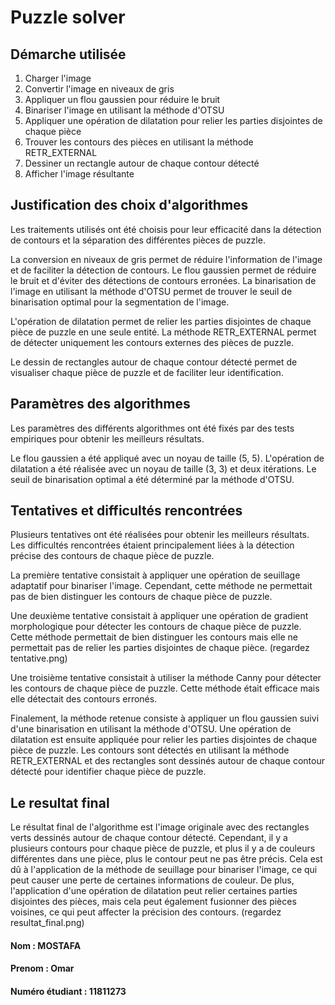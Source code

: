 # Puzzle solver
## Démarche utilisée
1. Charger l'image
2. Convertir l'image en niveaux de gris
3. Appliquer un flou gaussien pour réduire le bruit
4. Binariser l'image en utilisant la méthode d'OTSU
5. Appliquer une opération de dilatation pour relier les parties disjointes de chaque pièce
6. Trouver les contours des pièces en utilisant la méthode RETR_EXTERNAL
7. Dessiner un rectangle autour de chaque contour détecté
8. Afficher l'image résultante

## Justification des choix d'algorithmes
Les traitements utilisés ont été choisis pour leur efficacité dans la détection de contours et la séparation des différentes pièces de puzzle.

La conversion en niveaux de gris permet de réduire l'information de l'image et de faciliter la détection de contours. Le flou gaussien permet de réduire le bruit et d'éviter des détections de contours erronées. La binarisation de l'image en utilisant la méthode d'OTSU permet de trouver le seuil de binarisation optimal pour la segmentation de l'image.

L'opération de dilatation permet de relier les parties disjointes de chaque pièce de puzzle en une seule entité. La méthode RETR_EXTERNAL permet de détecter uniquement les contours externes des pièces de puzzle.

Le dessin de rectangles autour de chaque contour détecté permet de visualiser chaque pièce de puzzle et de faciliter leur identification.

## Paramètres des algorithmes
Les paramètres des différents algorithmes ont été fixés par des tests empiriques pour obtenir les meilleurs résultats.

Le flou gaussien a été appliqué avec un noyau de taille (5, 5). L'opération de dilatation a été réalisée avec un noyau de taille (3, 3) et deux itérations. Le seuil de binarisation optimal a été déterminé par la méthode d'OTSU.

## Tentatives et difficultés rencontrées
Plusieurs tentatives ont été réalisées pour obtenir les meilleurs résultats. Les difficultés rencontrées étaient principalement liées à la détection précise des contours de chaque pièce de puzzle.

La première tentative consistait à appliquer une opération de seuillage adaptatif pour binariser l'image. Cependant, cette méthode ne permettait pas de bien distinguer les contours de chaque pièce de puzzle.

Une deuxième tentative consistait à appliquer une opération de gradient morphologique pour détecter les contours de chaque pièce de puzzle. Cette méthode permettait de bien distinguer les contours mais elle ne permettait pas de relier les parties disjointes de chaque pièce. 
(regardez tentative.png)

Une troisième tentative consistait à utiliser la méthode Canny pour détecter les contours de chaque pièce de puzzle. Cette méthode était efficace mais elle détectait des contours erronés.

Finalement, la méthode retenue consiste à appliquer un flou gaussien suivi d'une binarisation en utilisant la méthode d'OTSU. Une opération de dilatation est ensuite appliquée pour relier les parties disjointes de chaque pièce de puzzle. Les contours sont détectés en utilisant la méthode RETR_EXTERNAL et des rectangles sont dessinés autour de chaque contour détecté pour identifier chaque pièce de puzzle.

## Le resultat final
Le résultat final de l'algorithme est l'image originale avec des rectangles verts dessinés autour de chaque contour détecté. Cependant, il y a plusieurs contours pour chaque pièce de puzzle, et plus il y a de couleurs différentes dans une pièce, plus le contour peut ne pas être précis. Cela est dû à l'application de la méthode de seuillage pour binariser l'image, ce qui peut causer une perte de certaines informations de couleur. De plus, l'application d'une opération de dilatation peut relier certaines parties disjointes des pièces, mais cela peut également fusionner des pièces voisines, ce qui peut affecter la précision des contours.
(regardez resultat_final.png)

#### Nom : MOSTAFA
#### Prenom : Omar
#### Numéro étudiant : 11811273

